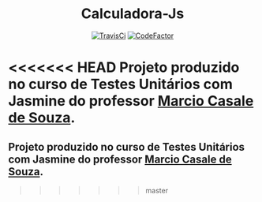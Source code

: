 <p align="center"><h1 align="center">Calculadora-Js</h1></p>
<p align="center"><a href="https://travis-ci.org/github/ViniciusCastroS/calculadora-js"><img src="https://travis-ci.org/ViniciusCastroS/calculadora-js.svg?branch=master" alt="TravisCi" /></a>
<a href="https://www.codefactor.io/repository/github/viniciuscastros/calculadora-js"><img src="https://www.codefactor.io/repository/github/viniciuscastros/calculadora-js/badge" alt="CodeFactor" /></a>

<<<<<<< HEAD
 Projeto produzido no curso de Testes Unitários com Jasmine do professor [Marcio Casale de Souza](https://github.com/m4rciosouza).
=======
## Projeto produzido no curso de Testes Unitários com Jasmine do professor [Marcio Casale de Souza](https://github.com/m4rciosouza).
>>>>>>> master
